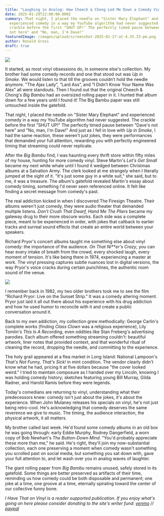 ```yaml
---
title: "Laughing in Analog: How Cheech & Chong Led Me Down a Comedy Vinyl Rabbit Hole"
date: 2025-01-29T22:00:00.000Z
summary: That night, I placed the needle on "Sister Mary Elephant" and
  experienced comedy in a way my YouTube algorithm had never suggested. The
  crackle before the first "SHUT UP!" The perfectly timed pause between "Dave's
  not here" and "No, man, I'm Dave!"
featuredImage: /images/upload/screenshot-2025-01-27-at-4.35.33-pm.png
author: Ronald Gross
draft: true
---
```

![](/images/upload/screenshot-2025-01-27-at-4.35.33-pm.png)

It started, as most vinyl obsessions do, in someone else's collection. My brother had some comedy records and one that stood out was *Up in Smoke*. We would listen to that till the grooves couldn’t hold the needle anymore. "The Ajax Lady”, “Lard Ass”, and “I Didn’t Know Your Name Was Alex” all were standouts. Then I found out that the original Cheech & Chong's *Big Bambu* had an oversized rolling paper in it. I hunted that album down for a few years until I found it! The Big Bambu paper was still untouched inside the gatefold.

That night, I placed the needle on "Sister Mary Elephant" and experienced comedy in a way my YouTube algorithm had never suggested. The crackle before the first "SHUT UP!" The perfectly timed pause between "Dave's not here" and "No, man, I'm Dave!" And just as I fell in love with *Up in Smoke*, I had the same reaction, these weren't just jokes, they were performances that demanded your full attention, rewarding you with perfectly engineered timing that streaming could never replicate.

After the *Big* *Bambu* find, I was haunting every thrift store within fifty miles of my house, hunting for more comedy vinyl. Steve Martin's *Let's Get Small* became my next white whale until I found it wedged between Christmas albums at a Salvation Army. The clerk looked at me strangely when I literally jumped at the sight of it. "It's just some guy in a white suit," she said, but to me, it was a treasure. The album's gatefold revealed Martin's essay about comedy timing, something I'd never seen referenced online. It felt like finding a secret message from comedy's past.

The real addiction kicked in when I discovered The Firesign Theatre. Their albums weren't just comedy, they were audio theater that demanded multiple listens. *Don't Crush That Dwarf, Hand Me The Pliers* became my gateway drug to their more obscure works. Each side was a complete piece, meant to be experienced in order, with jokes that callback to earlier tracks and surreal sound effects that create an entire world between your speakers.

Richard Pryor's concert albums taught me something else about vinyl comedy: the importance of the audience. *On That Ni\*\*er's Crazy*, you can hear every intake of breath from the crowd, every shocked laugh, every moment of tension. It's like being there in 1974, experiencing a master at work. The vinyl pressing captures subtle nuances lost in digital versions, the way Pryor's voice cracks during certain punchlines, the authentic room sound of the venue.

![](/images/upload/screenshot-2025-01-27-at-4.46.57-pm.png)

I remember back in 1982, my two older brothers took me to see the film “Richard Pryor: Live on the Sunset Strip.” It was a comedy altering moment. Pryor just laid it all out there about his experience with his drug addiction and how he used humor to reconcile with it and create a public conversation around it.

Back to my own addiction, my collection grew methodically: George Carlin's complete works (finding *Class Clown* was a religious experience), Lily Tomlin's *This Is A Recording,* even oddities like Stan Freberg's advertising parodies. Each album offered something streaming couldn't: beautiful artwork, liner notes that provided context, and that wonderful ritual of cleaning the record, dropping the needle, and committing to the experience.

The holy grail appeared at a flea market in Long Island: National Lampoon's *That's Not Funny, That's Sick!* in mint condition. The vendor clearly didn't know what he had, pricing it at five dollars because "the cover looked weird." I tried to maintain composure as I handed over my Lincoln, knowing I was holding comedy history; sketches featuring young Bill Murray, Gilda Radner, and Harold Ramis before they were legends.

Today's comedians are returning to vinyl, understanding what their predecessors knew: comedy isn't just about the jokes, it's about the experience. When John Mulaney releases his specials on vinyl, he's not just being retro-cool. He's acknowledging that comedy deserves the same reverence we give to music. The timing, the audience interaction, the physical artwork, it all matters.

My brother called last week. He'd found some comedy albums in an old box he was going through: early Eddie Murphy, Rodney Dangerfield, a worn copy of Bob Newhart's *The Button-Down Mind.* "You'd probably appreciate these more than me," he said. He's right, they'll join my now-substantial collection, each one preserving a moment when comedy wasn't something you scrolled past on social media, but something you sat down with, gave your full attention to, and let wash over you in analog waves of laughter.

The giant rolling paper from *Big* *Bambu* remains unused, safely stored in its gatefold. Some things are better preserved as artifacts of their time, reminding us how comedy could be both disposable and permanent; one joke at a time, one groove at a time, eternally spiraling toward the center of our collective funny bone.

*I Have That on Vinyl is a reader supported publication. If you enjoy what's going on here please consider donating to the site's writer fund: [venmo](https://account.venmo.com/u/Michele-Catalano2659) // [paypal](https://www.paypal.com/paypalme/goingitaloneny?country.x=US&locale.x=en_US)*
